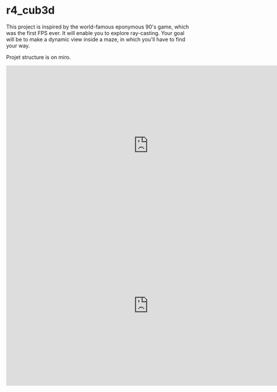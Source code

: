 # r4_cub3d
This project is inspired by the world-famous eponymous 90's game, which was the first FPS ever. It will enable you to explore ray-casting. Your goal will be to make a dynamic view inside a maze, in which you'll have to find your way.

Projet structure is on miro.

<iframe width="768" height="432" src="https://miro.com/app/embed/uXjVPNHQi2Y=/?pres=1&frameId=3458764536049711671&embedId=547095203527" frameborder="0" scrolling="no" allowfullscreen></iframe>

<iframe width="768" height="432" src="https://miro.com/app/live-embed/uXjVPNHQi2Y=/?moveToViewport=-631,-624,6093,5725&embedId=145497727778" frameborder="0" scrolling="no" allowfullscreen></iframe>
